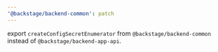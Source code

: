 ```yaml
---
'@backstage/backend-common': patch
---
```


export `createConfigSecretEnumerator` from `@backstage/backend-common` instead of `@backstage/backend-app-api`.
